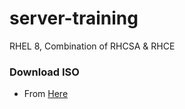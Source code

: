 # server-training
RHEL 8, Combination of RHCSA &amp; RHCE 

### Download ISO 
- From [Here](https://developers.redhat.com/products/rhel/download)
